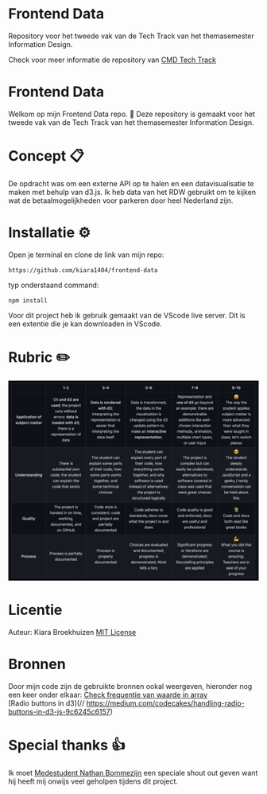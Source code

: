 # Frontend Data
Repository voor het tweede vak van de Tech Track van het themasemester Information Design.


Check voor meer informatie de repository van [CMD Tech Track](https://github.com/cmda-tt/course-21-22)


# Frontend Data
Welkom op mijn Frontend Data repo.  👋 
Deze repository is gemaakt voor het tweede vak van de Tech Track  van het themasemester Information Design.

# Concept 📋
De opdracht was om een externe API op te halen en een datavisualisatie te maken met behulp van d3.js. Ik heb data van het RDW gebruikt om te kijken wat de betaalmogelijkheden voor parkeren door heel Nederland zijn. 

[](https://github.com/kiara1404/frontend-data/blob/main/screencap.png?raw=true)

# **Installatie** ⚙️
Open je terminal en clone de link van mijn repo:
```
https://github.com/kiara1404/frontend-data
```

typ onderstaand command:
```
npm install
```

Voor dit project heb ik gebruik gemaakt van de VScode live server. Dit is een extentie die je kan downloaden in VScode.

# **Rubric** ✏️
![](https://github.com/kiara1404/frontend-data/blob/main/rubric.png?raw=true)

# **Licentie**
Auteur: Kiara Broekhuizen [MIT License](https://github.com/kiara1404/frontend-data/blob/main/LICENSE)

# Bronnen 
Door mijn code zijn de gebruikte bronnen ookal weergeven, hieronder nog een keer onder elkaar:
[Check frequentie van waarde in array](https://stackoverflow.com/questions/5667888/counting-the-occurrences-frequency-of-array-elements)         
[Radio buttons in d3](// https://medium.com/codecakes/handling-radio-buttons-in-d3-js-9c6245c6157)

# Special thanks  👍
Ik moet [Medestudent Nathan Bommezijn](https://github.com/bommezijn/frontend-data) een speciale shout out geven want hij heeft mij onwijs veel geholpen tijdens dit project.